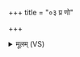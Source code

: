 +++
title = "०३ प्र णो"

+++
<details><summary>मूलम् (VS)</summary>

प्र णो॑ यच्छत्वर्य॒मा प्र भगः॒ प्र बृह॒स्पतिः॑।  
प्र दे॒वीः प्रोत सू॒नृता॑ र॒यिं दे॒वी द॑धातु मे ॥
</details>